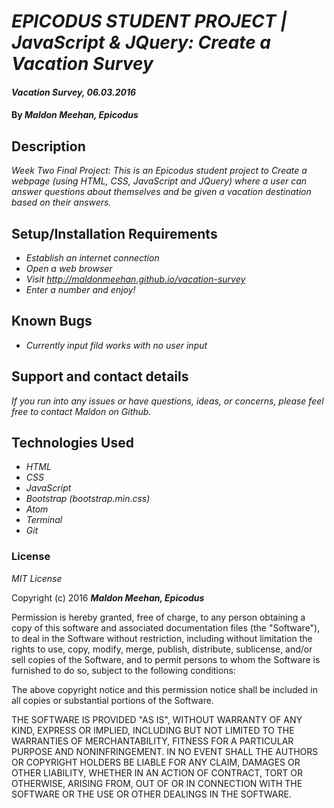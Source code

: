 # _EPICODUS STUDENT PROJECT | JavaScript & JQuery: Create a Vacation Survey_

#### _Vacation Survey, 06.03.2016_

#### By _**Maldon Meehan, Epicodus**_

## Description

_Week Two Final Project: This is an Epicodus student project to Create a webpage (using HTML, CSS, JavaScript and JQuery) where a user can answer questions about themselves and be given a vacation destination based on their answers._

## Setup/Installation Requirements

* _Establish an internet connection_
* _Open a web browser_
* _Visit <a href="http://maldonmeehan.github.io/vacation-survey">http://maldonmeehan.github.io/vacation-survey</a>_
* _Enter a number and enjoy!_

## Known Bugs

* _Currently input fild works with no user input_

## Support and contact details

_If you run into any issues or have questions, ideas, or concerns, please feel free to contact Maldon on Github._

## Technologies Used

* _HTML_
* _CSS_
* _JavaScript_
* _Bootstrap (bootstrap.min.css)_
* _Atom_
* _Terminal_
* _Git_

### License

*MIT License*

Copyright (c) 2016 **_Maldon Meehan, Epicodus_**

Permission is hereby granted, free of charge, to any person obtaining a copy of this software and associated documentation files (the "Software"), to deal in the Software without restriction, including without limitation the rights to use, copy, modify, merge, publish, distribute, sublicense, and/or sell copies of the Software, and to permit persons to whom the Software is furnished to do so, subject to the following conditions:

The above copyright notice and this permission notice shall be included in all copies or substantial portions of the Software.

THE SOFTWARE IS PROVIDED "AS IS", WITHOUT WARRANTY OF ANY KIND, EXPRESS OR IMPLIED, INCLUDING BUT NOT LIMITED TO THE WARRANTIES OF MERCHANTABILITY, FITNESS FOR A PARTICULAR PURPOSE AND NONINFRINGEMENT. IN NO EVENT SHALL THE AUTHORS OR COPYRIGHT HOLDERS BE LIABLE FOR ANY CLAIM, DAMAGES OR OTHER LIABILITY, WHETHER IN AN ACTION OF CONTRACT, TORT OR OTHERWISE, ARISING FROM, OUT OF OR IN CONNECTION WITH THE SOFTWARE OR THE USE OR OTHER DEALINGS IN THE SOFTWARE.
